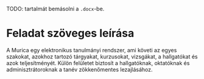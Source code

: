 TODO: tartalmát bemásolni a `.docx`-be.

# Feladat szöveges leírása

A Murica egy elektronikus tanulmányi rendszer, ami követi az egyes szakokat, azokhoz tartozó tárgyakat, kurzusokat, vizsgákat, a hallgatókat és azok teljesítményét. Külön felületet biztosít a hallgatóknak, oktatóknak és adminisztrátoroknak a tanév zökkenőmentes lezajlásához.
